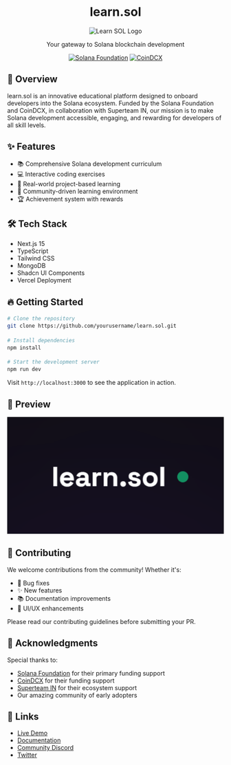 # <div align="center">learn.sol</div>

<div align="center">
  <img src="app/favicon.ico" alt="Learn SOL Logo" width="120" />
  
  <p>Your gateway to Solana blockchain development</p>

  [![Solana Foundation](https://img.shields.io/badge/Funded%20by-Solana%20Foundation-14F195?style=for-the-badge)](https://solana.com)
  [![CoinDCX](https://img.shields.io/badge/Funded%20by-CoinDCX-3366FF?style=for-the-badge)](https://coindcx.com)

</div>

## 🚀 Overview

learn.sol is an innovative educational platform designed to onboard developers into the Solana ecosystem. Funded by the Solana Foundation and CoinDCX, in collaboration with Superteam IN, our mission is to make Solana development accessible, engaging, and rewarding for developers of all skill levels.

## ✨ Features

- 📚 Comprehensive Solana development curriculum
- 💻 Interactive coding exercises
- 🎯 Real-world project-based learning
- 🤝 Community-driven learning environment
- 🏆 Achievement system with rewards

## 🛠 Tech Stack

- Next.js 15
- TypeScript
- Tailwind CSS
- MongoDB
- Shadcn UI Components
- Vercel Deployment

## 🔥 Getting Started

```bash
# Clone the repository
git clone https://github.com/yourusername/learn.sol.git

# Install dependencies
npm install

# Start the development server
npm run dev
```

Visit `http://localhost:3000` to see the application in action.

## 📸 Preview

<div align="center">
  <img src="public/og-image.png" alt="Learn SOL Preview" width="600" />
</div>

## 🤝 Contributing

We welcome contributions from the community! Whether it's:

- 🐛 Bug fixes
- ✨ New features
- 📚 Documentation improvements
- 🎨 UI/UX enhancements

Please read our contributing guidelines before submitting your PR.

## 💫 Acknowledgments

Special thanks to:
- [Solana Foundation](https://solana.com) for their primary funding support
- [CoinDCX](https://coindcx.com) for their funding support
- [Superteam IN](https://superteam.fun/in) for their ecosystem support
- Our amazing community of early adopters

## 🔗 Links

- [Live Demo](https://learnsol.site)
- [Documentation](#)
- [Community Discord](#)
- [Twitter](#)
